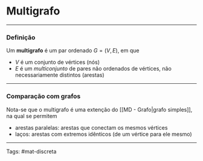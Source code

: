 # Multigrafo

---

### Definição

Um **multigrafo** é um par ordenado $G=(V,E)$, em que

- $V$ é um conjunto de vértices (nós)
- $E$ é um *multiconjunto* de pares não ordenados de vértices, não necessariamente distintos (arestas)

---

### Comparação com grafos

Nota-se que o multigrafo é uma extenção do [[MD - Grafo|grafo simples]], na qual se permitem

- arestas paralelas: arestas que conectam os mesmos vértices
- laços: arestas com extremos idênticos (de um vértice para ele mesmo)

---

Tags: #mat-discreta 